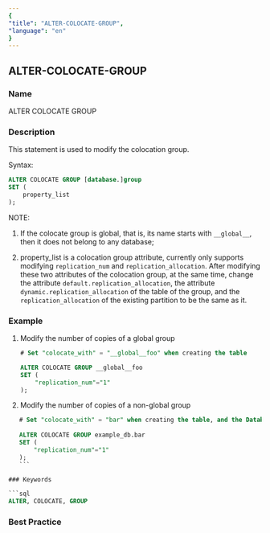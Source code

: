 ```yaml
---
{
"title": "ALTER-COLOCATE-GROUP",
"language": "en"
}
---
```


<!--
Licensed to the Apache Software Foundation (ASF) under one
or more contributor license agreements. See the NOTICE file
distributed with this work for additional information
regarding copyright ownership. The ASF licenses this file
to you under the Apache License, Version 2.0 (the
"License"); you may not use this file except in compliance
with the License. You may obtain a copy of the License at

  http://www.apache.org/licenses/LICENSE-2.0

Unless required by applicable law or agreed to in writing,
software distributed under the License is distributed on an
"AS IS" BASIS, WITHOUT WARRANTIES OR CONDITIONS OF ANY
KIND, either express or implied. See the License for the
specific language governing permissions and limitations
under the License.
-->

## ALTER-COLOCATE-GROUP

### Name

ALTER COLOCATE GROUP

### Description

This statement is used to modify the colocation group.

Syntax:

```sql
ALTER COLOCATE GROUP [database.]group
SET (
    property_list
);
```

NOTE:

1. If the colocate group is global, that is, its name starts with `__global__`, then it does not belong to any database;	

2. property_list is a colocation group attribute, currently only supports modifying `replication_num` and `replication_allocation`. After modifying these two attributes of the colocation group, at the same time, change the attribute `default.replication_allocation`, the attribute `dynamic.replication_allocation` of the table of the group, and the `replication_allocation` of the existing partition to be the same as it.

### Example

1. Modify the number of copies of a global group

     ```sql
     # Set "colocate_with" = "__global__foo" when creating the table
     
     ALTER COLOCATE GROUP __global__foo
     SET (
         "replication_num"="1"
     );   
     ```

2. Modify the number of copies of a non-global group

  ```sql
     # Set "colocate_with" = "bar" when creating the table, and the Database is "example_db"
     
     ALTER COLOCATE GROUP example_db.bar
     SET (
         "replication_num"="1"
     );
     ```

### Keywords

```sql
ALTER, COLOCATE, GROUP
```

### Best Practice
